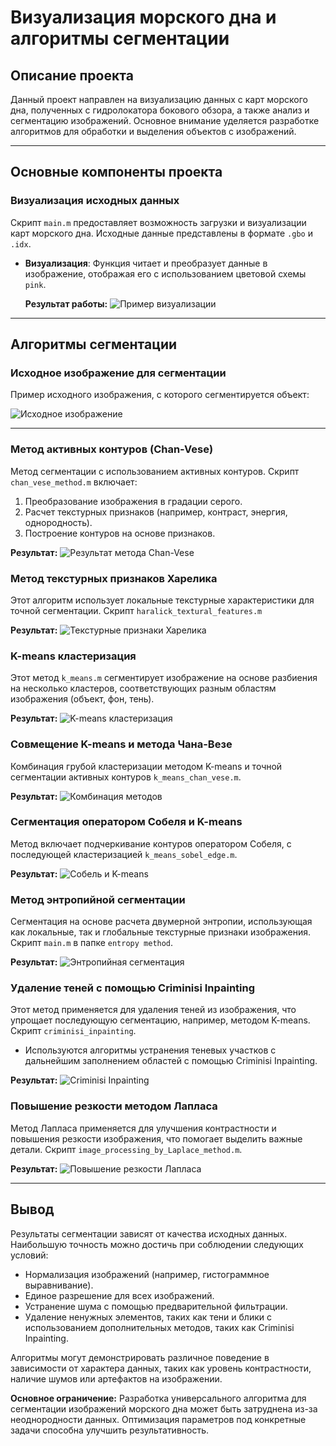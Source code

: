 # Визуализация морского дна и алгоритмы сегментации

## Описание проекта
Данный проект направлен на визуализацию данных с карт морского дна, полученных с гидролокатора бокового обзора, а также анализ и сегментацию изображений. Основное внимание уделяется разработке алгоритмов для обработки и выделения объектов с изображений.

---

## Основные компоненты проекта

### Визуализация исходных данных
Скрипт `main.m` предоставляет возможность загрузки и визуализации карт морского дна. Исходные данные представлены в формате `.gbo` и `.idx`.

- **Визуализация**: Функция читает и преобразует данные в изображение, отображая его с использованием цветовой схемы `pink`.
  
  **Результат работы:**
  ![Пример визуализации](./results/read_gbo.png)

---

## Алгоритмы сегментации

### Исходное изображение для сегментации
Пример исходного изображения, с которого сегментируется объект:

  ![Исходное изображение](./data/images/ship_33.jpg)

---

### Метод активных контуров (Chan-Vese)
Метод сегментации с использованием активных контуров. Скрипт `chan_vese_method.m` включает:
1. Преобразование изображения в градации серого.
2. Расчет текстурных признаков (например, контраст, энергия, однородность).
3. Построение контуров на основе признаков.

**Результат:**
![Результат метода Chan-Vese](./results/chan_vese.png)

### Метод текстурных признаков Харелика
Этот алгоритм использует локальные текстурные характеристики для точной сегментации. Скрипт `haralick_textural_features.m`

**Результат:**
![Текстурные признаки Харелика](./results/haralick.png)

### K-means кластеризация
Этот метод `k_means.m` сегментирует изображение на основе разбиения на несколько кластеров, соответствующих разным областям изображения (объект, фон, тень).

**Результат:**
![K-means кластеризация](./results/k_means.png)

### Совмещение K-means и метода Чана-Везе
Комбинация грубой кластеризации методом K-means и точной сегментации активных контуров `k_means_chan_vese.m`.

**Результат:**
![Комбинация методов](./results/k_means_chan_vese.png)

### Сегментация оператором Собеля и K-means
Метод включает подчеркивание контуров оператором Собеля, с последующей кластеризацией `k_means_sobel_edge.m`.

**Результат:**
![Собель и K-means](./results/k_means_sobel_edge.png)

### Метод энтропийной сегментации
Сегментация на основе расчета двумерной энтропии, использующая как локальные, так и глобальные текстурные признаки изображения. Скрипт `main.m` в папке `entropy method`.

**Результат:**
![Энтропийная сегментация](./results/entropy.png)

### Удаление теней с помощью Criminisi Inpainting
Этот метод применяется для удаления теней из изображения, что упрощает последующую сегментацию, например, методом K-means. Скрипт `criminisi_inpainting`.

- Используются алгоритмы устранения теневых участков с дальнейшим заполнением областей с помощью Criminisi Inpainting.

**Результат:**
![Criminisi Inpainting](./results/criminisi.png)

### Повышение резкости методом Лапласа
Метод Лапласа применяется для улучшения контрастности и повышения резкости изображения, что помогает выделить важные детали. Скрипт `image_processing_by_Laplace_method.m`.

**Результат:**
![Повышение резкости Лапласа](./results/laplace.png)

---

## Вывод
Результаты сегментации зависят от качества исходных данных. Наибольшую точность можно достичь при соблюдении следующих условий:
- Нормализация изображений (например, гистограммное выравнивание).
- Единое разрешение для всех изображений.
- Устранение шума с помощью предварительной фильтрации.
- Удаление ненужных элементов, таких как тени и блики с использованием дополнительных методов, таких как Criminisi Inpainting.

Алгоритмы могут демонстрировать различное поведение в зависимости от характера данных, таких как уровень контрастности, наличие шумов или артефактов на изображении.

**Основное ограничение:** Разработка универсального алгоритма для сегментации изображений морского дна может быть затруднена из-за неоднородности данных. Оптимизация параметров под конкретные задачи способна улучшить результативность.

